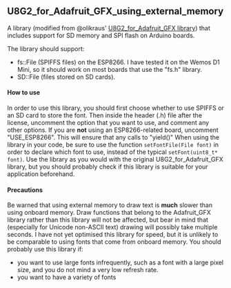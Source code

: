 ## U8G2_for_Adafruit_GFX_using_external_memory
A library (modified from @olikraus' [U8G2_for_Adafruit_GFX library](https://github.com/olikraus/U8g2_for_Adafruit_GFX)) that includes support for SD memory and SPI flash on Arduino boards.

The library should support:
* fs::File (SPIFFS files) on the ESP8266. I have tested it on the Wemos D1 Mini, so it should work on most boards that use the "fs.h" library.
* SD::File (files stored on SD cards).

#### How to use
In order to use this library, you should first choose whether to use SPIFFS or an SD card to store the font.
Then inside the header (.h) file after the license, uncomment the option that you want to use, and comment any other options.
If you are __not__ using an ESP8266-related board, uncomment "USE_ESP8266". This will ensure that any calls to "yield()"
When using the library in your code, be sure to use the function `setFontFile(File font)` in order to declare which font to use, instead of the typical `setFont(uint8_t* font)`.
Use the library as you would with the original U8G2_for_Adafruit_GFX library, but you should probably check if this library is suitable for your application beforehand.

#### Precautions
Be warned that using external memory to draw text is __much__ slower than using onboard memory. Draw functions that belong to the Adafruit_GFX library rather than this library will not be affected, but bear in mind that (especially for Unicode non-ASCII text) drawing will possibly take multiple seconds. I have not yet optimised this library for speed, but it is unlikely to be comparable to using fonts that come from onboard memory.
You should probably use this library if:
* you want to use large fonts infrequently, such as a font with a large pixel size, and you do not mind a very low refresh rate.
* you want to have a variety of fonts
